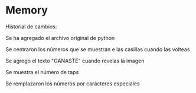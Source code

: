 # Memory

Historial de cambios:

Se ha agregado el archivo original de python

Se centraron los números que se muestran e las casillas cuando las volteas

Se agrego el texto "GANASTE" cuando revelas la imagen

Se muestra el número de taps

Se remplazaron los números por carácteres especiales
